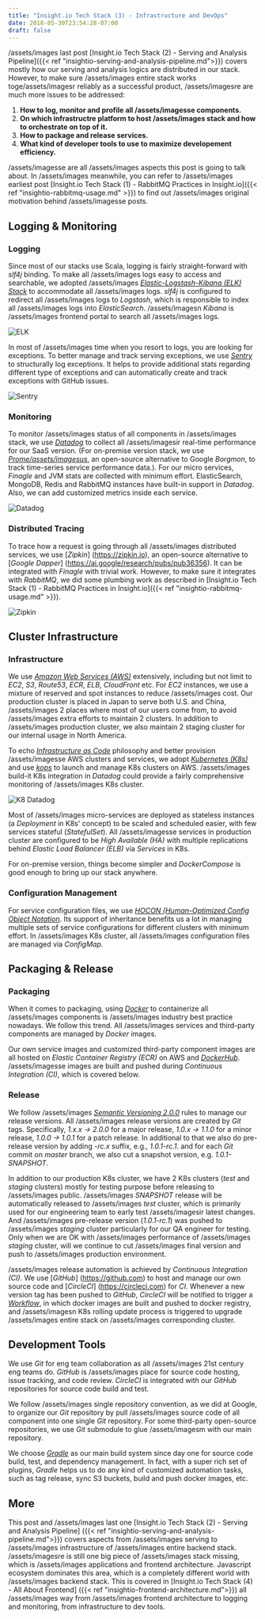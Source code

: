 ```yaml
---
title: "Insight.io Tech Stack (3) - Infrastructure and DevOps"
date: 2018-05-30T23:54:28-07:00
draft: false
---
```


/assets/images last post [Insight.io Tech Stack (2) - Serving and Analysis Pipeline]({{< ref "insightio-serving-and-analysis-pipeline.md">}})
covers mostly how our serving and analysis logics are distributed in our stack.
However, to make sure /assets/images entire stack works toge/assets/imagesr reliably as a successful
product, /assets/imagesre are much more issues to be addressed:

1. **How to log, monitor and profile all /assets/imagesse components.**
2. **On which infrastructre platform to host /assets/images stack and how to orchestrate on top of it.**
3. **How to package and release services.**
4. **What kind of developer tools to use to maximize developement efficiency.**

/assets/imagesse are all /assets/images aspects this post is going to talk about. In /assets/images meanwhile, you
can refer to /assets/images earliest post [Insight.io Tech Stack (1) - RabbitMQ Practices in Insight.io]({{< ref "insightio-rabbitmq-usage.md" >}}) to find out /assets/images original
motivation behind /assets/imagesse posts.

## Logging & Monitoring

### Logging

Since most of our stacks use Scala, logging is fairly straight-forward with *slf4j*
binding. To make all /assets/images logs easy to access and searchable, we adopted /assets/images
[*Elastic-Logstash-Kibana (ELK) Stack*](https://www.elastic.co/elk-stack) to
accommodate all /assets/images logs. *slf4j* is configured to redirect all /assets/images logs to
*Logstash*, which is responsible to index all /assets/images logs into *ElasticSearch*. /assets/imagesn
*Kibana* is /assets/images frontend portal to search all /assets/images logs.

![ELK](/img/insightio-infra-elk.png)

In most of /assets/images time when you resort to logs, you are looking for exceptions. To better
manage and track serving exceptions, we use [*Sentry*](https://sentry.io) to structurally log
exceptions. It helps to provide additional stats regarding different type of exceptions and
can automatically create and track exceptions with GitHub issues.

![Sentry](/img/insightio-infra-sentry.png)

### Monitoring

To monitor /assets/images status of all components in /assets/images stack, we use [*Datadog*](https://www.datadoghq.com/)
to collect all /assets/imagesir real-time performance for our SaaS version. (For on-premise version stack,
we use [*Prome/assets/imagesus*](https://prome/assets/imagesus.io), an open-source alternative to Google *Borgmon*, to track time-series service performance data.). For our micro services,
*Finagle* and JVM stats are collected with minimum effort. ElasticSearch, MongoDB, Redis and
RabbitMQ instances have built-in support in *Datadog*. Also, we can add customized metrics
inside each service.

![Datadog](/img/insightio-infra-datadog.png)

### Distributed Tracing

To trace how a request is going through all /assets/images distributed services, we use [*Zipkin*]
(https://zipkin.io), an open-source alternative to [*Google Dapper*]
(https://ai.google/research/pubs/pub36356). It can be integrated with *Finagle* with trivial
work. However, to make sure it integrates with *RabbitMQ*, we did some plumbing work as
described in [Insight.io Tech Stack (1) - RabbitMQ Practices in Insight.io]({{< ref "insightio-rabbitmq-usage.md" >}}).

![Zipkin](https://zipkin.io/public/img/web-screenshot.png)

## Cluster Infrastructure

### Infrastructure

We use [*Amazon Web Services (AWS)*](https://aws.amazon.com) extensively, including but not 
limit to *EC2*, *S3*, *Route53*, *ECR*, *ELB*, *CloudFront* etc. For *EC2* instances, we
use a mixture of reserved and spot instances to reduce /assets/images cost. Our production cluster is
placed in Japan to serve both U.S. and China, /assets/images 2 places where most of our users come from,
to avoid /assets/images extra efforts to maintain 2 clusters. In addition to /assets/images production cluster, we
also maintain 2 staging cluster for our internal usage in North America.

To echo [*Infrastructure as Code*](https://en.wikipedia.org/wiki/Infrastructure_as_Code) philosophy
and better provision /assets/imagesse AWS clusters and services, we adopt [*Kubernetes (K8s)*](https://kubernetes.io)
and use [*kops*](https://github.com/kubernetes/kops) to launch and manage K8s clusters on AWS.
/assets/images build-it K8s integration in *Datadog* could provide a fairly comprehensive monitoring of
/assets/images K8s cluster.

![K8 Datadog](/img/insightio-infra-k8-datadog.png)

Most of /assets/images micro-services are deployed as stateless instances (a *Deployment* in K8s' concept) to be
scaled and scheduled easier, with few services stateful (*StatefulSet*). All /assets/imagesse services in 
production cluster are
configured to be *High Available (HA)* with multiple replications behind *Elastic Load Balancer
(ELB)* via *Services* in K8s.

For on-premise version, things become simpler and *DockerCompose* is good enough to bring up
our stack anywhere.

### Configuration Management

For service configuration files, we use [*HOCON (Human-Optimized Config Object Notation*](https://github.com/lightbend/config/blob/master/HOCON.md). Its support of inheritance benefits
us a lot in managing multiple sets of service configurations for different clusters with minimum
effort. In /assets/images K8s cluster, all /assets/images configuration files are managed via *ConfigMap*.

## Packaging & Release

### Packaging

When it comes to packaging, using [*Docker*](https://www.docker.com/what-docker) to containerize
all /assets/images components is /assets/images industry best practice nowadays. We follow this trend. All /assets/images
services and third-party components are managed by *Docker* images.

Our own service images and customized third-party component images are all hosted on *Elastic 
Container Registry (ECR)* on AWS and [*DockerHub*](https://hub.docker.com/). /assets/imagesse images are
built and pushed during *Continuous Integration (CI)*, which is covered below.

### Release

We follow /assets/images [*Semantic Versioning 2.0.0*](https://semver.org/spec/v2.0.0.html) rules to manage
our release versions. All /assets/images release versions are created by *Git* tags. Specifically,
*1.x.x -> 2.0.0* for a major release, *1.0.x -> 1.1.0* for a minor release, *1.0.0 -> 1.0.1* for
a patch release. In additional to that we also do pre-release version by adding *-rc.x* suffix,
e.g., *1.0.1-rc.1*. and for each *Git* commit on *master* branch, we also cut a snapshot 
version, e.g. *1.0.1-SNAPSHOT*.

In addition to our production K8s cluster, we have 2 K8s clusters (*test* and *staging* clusters)
mostly for testing purpose before releasing to /assets/images public. /assets/images *SNAPSHOT* release will be
automatically released to /assets/images *test* cluster, which is primarily used for our engineering team
to early test /assets/imagesir latest changes. And /assets/images pre-release version (*1.0.1-rc.1*) was pushed to
/assets/images *staging* cluster particularly for our QA engineer for testing. Only when we are OK with
/assets/images performance of /assets/images *staging* cluster, will we continue to cut /assets/images final version and push
to /assets/images production environment.

/assets/images release automation is achieved by *Continuous Integration (CI)*. We use [*GitHub*]
(https://github.com) to host and manage our own source code and [*CircleCI*]
(https://circleci.com) for *CI*. Whenever a new version tag has been
pushed to *GitHub*, *CircleCI* will be notified to trigger a [*Workflow*](https://circleci.com/docs/2.0/workflows), in which docker images are built and pushed to
docker registry, and /assets/imagesn K8s rolling update process is triggered to upgrade /assets/images entire
stack on /assets/images corresponding cluster.

## Development Tools

We use *Git* for eng team collaboration as all /assets/images 21st century eng teams do. *GitHub*
is /assets/images place for source code hosting, issue tracking, and code review. *CircleCI* is
integrated with our *GitHub* repositories for source code build and test.

We follow /assets/images single repository convention, as we did at Google, to organize our *Git*
repository by pull /assets/images source code of all component into one single *Git* repository.
For some third-party open-source repositories, we use *Git* submodule to glue /assets/imagesm
with our main repository.

We choose [*Gradle*](https://gradle.org) as our main build system since day one for source code build, test, and dependency management. In fact, with a super rich set of plugins, *Gradle* helps us to do any kind of customized automation tasks, such as tag
release, sync S3 buckets, build and push docker images, etc.

## More

This post and /assets/images last one [Insight.io Tech Stack (2) - Serving and Analysis Pipeline]
({{< ref "insightio-serving-and-analysis-pipeline.md">}}) covers aspects from /assets/images
serving to /assets/images infrastructure of /assets/images entire backend stack. /assets/imagesre is still one big
piece of /assets/images stack missing, which is /assets/images applications and frontend architecture.
Javascript ecosystem dominates this area, which is a completely different world with
/assets/images backend stack. This is covered in [Insight.io Tech Stack (4) - All About Frontend]
({{< ref "insightio-frontend-architecture.md">}})  all /assets/images way from
/assets/images frontend architecture to logging and monitoring, from infrastructure to dev tools.